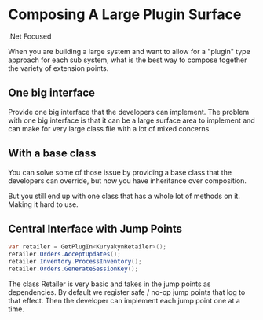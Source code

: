 # Composing A Large Plugin Surface

.Net Focused

When you are building a large system and want to allow for a "plugin" type approach for each sub system, what is the best way to compose together the variety of extension points.

## One big interface
Provide one big interface that the developers can implement. The problem with one big interface is that it can be a large surface area to implement and can make for very large class file with a lot of mixed concerns.

## With a base class
You can solve some of those issue by providing a base class that the developers can override, but now you have inheritance over composition.

But you still end up with one class that has a whole lot of methods on it. Making it hard to use.

## Central Interface with Jump Points

```csharp
var retailer = GetPlugIn<KuryakynRetailer>();
retailer.Orders.AcceptUpdates();
retailer.Inventory.ProcessInventory();
retailer.Orders.GenerateSessionKey();
```

The class Retailer is very basic and takes in the jump points as dependencies. By default we register safe / no-op jump points that log to that effect. Then the developer can implement each jump point one at a time.

